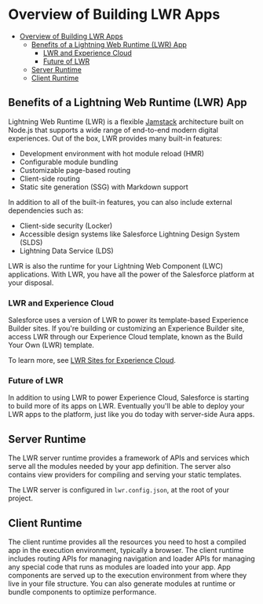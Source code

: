 # Overview of Building LWR Apps

-   [Overview of Building LWR Apps](#overview-of-building-lwr-apps)
    -   [Benefits of a Lightning Web Runtime (LWR) App](#benefits-of-a-lightning-web-runtime-lwr-app)
        -   [LWR and Experience Cloud](#lwr-and-experience-cloud)
        -   [Future of LWR](#future-of-lwr)
    -   [Server Runtime](#server-runtime)
    -   [Client Runtime](#client-runtime)

## Benefits of a Lightning Web Runtime (LWR) App

Lightning Web Runtime (LWR) is a flexible [Jamstack](https://jamstack.org/) architecture built on Node.js that supports a wide range of end-to-end modern digital experiences. Out of the box, LWR provides many built-in features:

-   Development environment with hot module reload (HMR)
-   Configurable module bundling
-   Customizable page-based routing
-   Client-side routing
-   Static site generation (SSG) with Markdown support

In addition to all of the built-in features, you can also include external dependencies such as:

-   Client-side security (Locker)
-   Accessible design systems like Salesforce Lightning Design System (SLDS)
-   Lightning Data Service (LDS)

LWR is also the runtime for your Lightning Web Component (LWC) applications. With LWR, you have all the power of the Salesforce platform at your disposal.

### LWR and Experience Cloud

Salesforce uses a version of LWR to power its template-based Experience Builder sites. If you're building or customizing an Experience Builder site, access LWR through our Experience Cloud template, known as the Build Your Own (LWR) template.

To learn more, see [LWR Sites for Experience Cloud](https://developer.salesforce.com/docs/atlas.en-us.exp_cloud_lwr.meta/exp_cloud_lwr/intro.htm).

### Future of LWR

In addition to using LWR to power Experience Cloud, Salesforce is starting to build more of its apps on LWR. Eventually you'll be able to deploy your LWR apps to the platform, just like you do today with server-side Aura apps.

## Server Runtime

The LWR server runtime provides a framework of APIs and services which serve all the modules needed by your app definition. The server also contains view providers for compiling and serving your static templates.

The LWR server is configured in `lwr.config.json`, at the root of your project.

## Client Runtime

The client runtime provides all the resources you need to host a compiled app in the execution environment, typically a browser. The client runtime includes routing APIs for managing navigation and loader APIs for managing any special code that runs as modules are loaded into your app. App components are served up to the execution environment from where they live in your file structure. You can also generate modules at runtime or bundle components to optimize performance.
